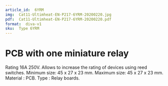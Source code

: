 ```yaml
---
article_id:  6YRM
img:  Cat11-Ultimheat-EN-P217-6YRM-20200220.jpg
pdf:  Cat11-Ultimheat-EN-P217-6YRM-20200220.pdf
format:  diva-v1
sku:  Type 6YRM
---
```

# PCB with one miniature relay

Rating 16A 250V. Allows to increase the rating of devices using reed switches.
Minimum size: 45 x 27 x 23 mm.
Maximum size: 45 x 27 x 23 mm.
Material : PCB.
Type : Relay boards.
